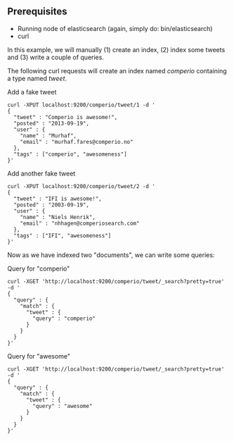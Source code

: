 Prerequisites
--------------
* Running node of elasticsearch (again, simply do: bin/elasticsearch)
* curl

In this example, we will manually (1) create an index, (2) index some
tweets and (3) write a couple of queries.


The following curl requests will create an index named *comperio* containing a type
named *tweet*.

Add a fake tweet

    curl -XPUT localhost:9200/comperio/tweet/1 -d '
    {
      "tweet" : "Comperio is awesome!",
      "posted" : "2013-09-19",
      "user" : {
        "name" : "Murhaf",
        "email" : "murhaf.fares@comperio.no"
      },
      "tags" : ["comperio", "awesomeness"]  
    }'

Add another fake tweet

    curl -XPUT localhost:9200/comperio/tweet/2 -d '
    {
      "tweet" : "IFI is awesome!",
      "posted" : "2003-09-19",
      "user" : {
        "name" : "Niels Henrik",
        "email" : "nhhagen@comperiosearch.com"
      },
      "tags" : ["IFI", "awesomeness"] 
    }'

Now as we have indexed two "documents", we can write some queries:

Query for "comperio"

    curl -XGET 'http://localhost:9200/comperio/tweet/_search?pretty=true' -d '
    {
      "query" : {
        "match" : {
          "tweet" : {
            "query" : "comperio"
          }
        }
      }
    }'

Query for "awesome"

    curl -XGET 'http://localhost:9200/comperio/tweet/_search?pretty=true' -d '
    {
      "query" : {
        "match" : {
          "tweet" : {
            "query" : "awesome"
          }
        }
      }
    }'
